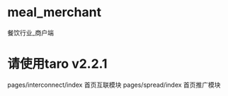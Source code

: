 # meal_merchant
餐饮行业_商户端

# 请使用taro v2.2.1

pages/interconnect/index    首页互联模块
pages/spread/index          首页推广模块